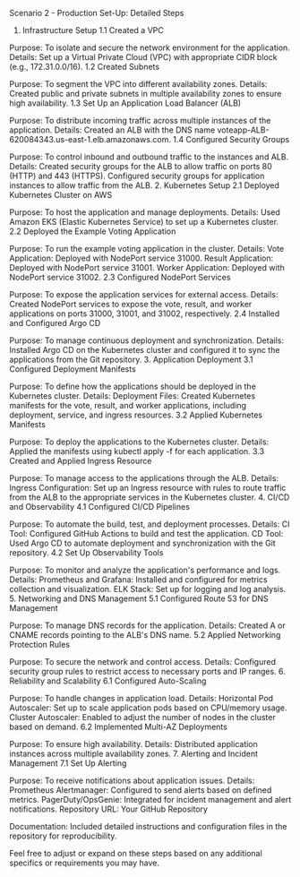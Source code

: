 Scenario 2 - Production Set-Up: Detailed Steps
1. Infrastructure Setup
1.1 Created a VPC

Purpose: To isolate and secure the network environment for the application.
Details: Set up a Virtual Private Cloud (VPC) with appropriate CIDR block (e.g., 172.31.0.0/16).
1.2 Created Subnets

Purpose: To segment the VPC into different availability zones.
Details: Created public and private subnets in multiple availability zones to ensure high availability.
1.3 Set Up an Application Load Balancer (ALB)

Purpose: To distribute incoming traffic across multiple instances of the application.
Details: Created an ALB with the DNS name voteapp-ALB-620084343.us-east-1.elb.amazonaws.com.
1.4 Configured Security Groups

Purpose: To control inbound and outbound traffic to the instances and ALB.
Details:
Created security groups for the ALB to allow traffic on ports 80 (HTTP) and 443 (HTTPS).
Configured security groups for application instances to allow traffic from the ALB.
2. Kubernetes Setup
2.1 Deployed Kubernetes Cluster on AWS

Purpose: To host the application and manage deployments.
Details: Used Amazon EKS (Elastic Kubernetes Service) to set up a Kubernetes cluster.
2.2 Deployed the Example Voting Application

Purpose: To run the example voting application in the cluster.
Details:
Vote Application: Deployed with NodePort service 31000.
Result Application: Deployed with NodePort service 31001.
Worker Application: Deployed with NodePort service 31002.
2.3 Configured NodePort Services

Purpose: To expose the application services for external access.
Details:
Created NodePort services to expose the vote, result, and worker applications on ports 31000, 31001, and 31002, respectively.
2.4 Installed and Configured Argo CD

Purpose: To manage continuous deployment and synchronization.
Details: Installed Argo CD on the Kubernetes cluster and configured it to sync the applications from the Git repository.
3. Application Deployment
3.1 Configured Deployment Manifests

Purpose: To define how the applications should be deployed in the Kubernetes cluster.
Details:
Deployment Files: Created Kubernetes manifests for the vote, result, and worker applications, including deployment, service, and ingress resources.
3.2 Applied Kubernetes Manifests

Purpose: To deploy the applications to the Kubernetes cluster.
Details: Applied the manifests using kubectl apply -f <file> for each application.
3.3 Created and Applied Ingress Resource

Purpose: To manage access to the applications through the ALB.
Details:
Ingress Configuration: Set up an Ingress resource with rules to route traffic from the ALB to the appropriate services in the Kubernetes cluster.
4. CI/CD and Observability
4.1 Configured CI/CD Pipelines

Purpose: To automate the build, test, and deployment processes.
Details:
CI Tool: Configured GitHub Actions to build and test the application.
CD Tool: Used Argo CD to automate deployment and synchronization with the Git repository.
4.2 Set Up Observability Tools

Purpose: To monitor and analyze the application's performance and logs.
Details:
Prometheus and Grafana: Installed and configured for metrics collection and visualization.
ELK Stack: Set up for logging and log analysis.
5. Networking and DNS Management
5.1 Configured Route 53 for DNS Management

Purpose: To manage DNS records for the application.
Details:
Created A or CNAME records pointing to the ALB's DNS name.
5.2 Applied Networking Protection Rules

Purpose: To secure the network and control access.
Details:
Configured security group rules to restrict access to necessary ports and IP ranges.
6. Reliability and Scalability
6.1 Configured Auto-Scaling

Purpose: To handle changes in application load.
Details:
Horizontal Pod Autoscaler: Set up to scale application pods based on CPU/memory usage.
Cluster Autoscaler: Enabled to adjust the number of nodes in the cluster based on demand.
6.2 Implemented Multi-AZ Deployments

Purpose: To ensure high availability.
Details: Distributed application instances across multiple availability zones.
7. Alerting and Incident Management
7.1 Set Up Alerting

Purpose: To receive notifications about application issues.
Details:
Prometheus Alertmanager: Configured to send alerts based on defined metrics.
PagerDuty/OpsGenie: Integrated for incident management and alert notifications.
Repository URL: Your GitHub Repository

Documentation: Included detailed instructions and configuration files in the repository for reproducibility.

Feel free to adjust or expand on these steps based on any additional specifics or requirements you may have.
